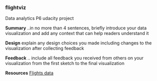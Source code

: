 ### flightviz
Data analytics P6 udacity project

**Summary**
..in no more than 4 sentences, briefly introduce your data visualization and add any context that can help readers understand it

**Design**
explain any design choices you made including changes to the visualization after collecting feedback

**Feedback**
.. include all feedback you received from others on your visualization from the first sketch to the final visualization

**Resources**
[Flights data](http://stat-computing.org/dataexpo/2009/the-data.html)
